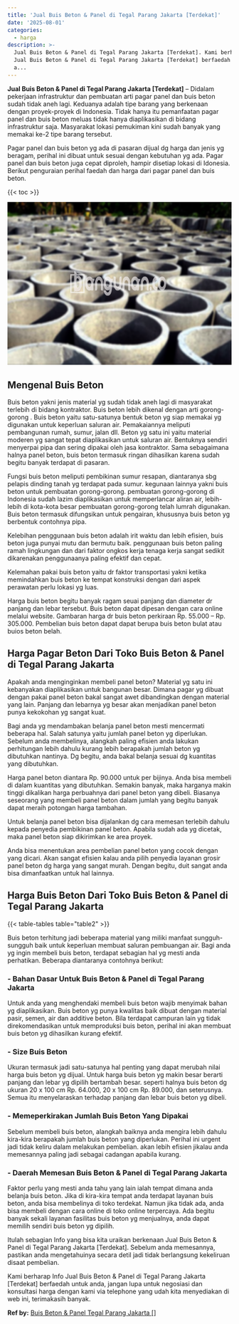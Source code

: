 ```yaml
---
title: 'Jual Buis Beton & Panel di Tegal Parang Jakarta [Terdekat]'
date: '2025-08-01'
categories:
  - harga
description: >-
  Jual Buis Beton & Panel di Tegal Parang Jakarta [Terdekat]. Kami berharap Info
  Jual Buis Beton & Panel di Tegal Parang Jakarta [Terdekat] berfaedah untuk
  a...
---
```


**Jual Buis Beton & Panel di Tegal Parang Jakarta \[Terdekat\]** – Didalam pekerjaan infrastruktur dan pembuatan arti pagar panel dan buis beton sudah tidak aneh lagi. Keduanya adalah tipe barang yang berkenaan dengan proyek-proyek di Indonesia. Tidak hanya itu pemanfaatan pagar panel dan buis beton meluas tidak hanya diaplikasikan di bidang infrastruktur saja. Masyarakat lokasi pemukiman kini sudah banyak yang memakai ke-2 tipe barang tersebut.

Pagar panel dan buis beton yg ada di pasaran dijual dg harga dan jenis yg beragam, perihal ini dibuat untuk sesuai dengan kebutuhan yg ada. Pagar panel dan buis beton juga cepat diproleh, hampir disetiap lokasi di Idonesia. Berikut penguraian perihal faedah dan harga dari pagar panel dan buis beton.

{{< toc >}}

![Jual Buis Beton & Panel di Tegal Parang Jakarta [Terdekat]](/images/jual-panel-buis-beton-murah-07.png)

## Mengenal Buis Beton

Buis beton yakni jenis material yg sudah tidak aneh lagi di masyarakat terlebih di bidang kontraktor. Buis beton lebih dikenal dengan arti gorong-gorong . Buis beton yaitu satu-satunya bentuk beton yg siap memakai yg digunakan untuk keperluan saluran air. Pemakaiannya meliputi pembangunan rumah, sumur, jalan dll. Beton yg satu ini yaitu material moderen yg sangat tepat diaplikasikan untuk saluran air. Bentuknya sendiri menyerpai pipa dan sering dipakai oleh jasa kontraktor. Sama sebagaimana halnya panel beton, buis beton termasuk ringan dihasilkan karena sudah begitu banyak terdapat di pasaran.

Fungsi buis beton meliputi pembikinan sumur resapan, diantaranya sbg pelapis dinding tanah yg terdapat pada sumur. kegunaan lainnya yakni buis beton untuk pembuatan gorong-gorong. pembuatan gorong-gorong di Indonesia sudah lazim diaplikasikan untuk memperlancar aliran air, lebih-lebih di kota-kota besar pembuatan gorong-gorong telah lumrah digunakan. Buis beton termasuk difungsikan untuk pengairan, khususnya buis beton yg berbentuk contohnya pipa.

Kelebihan penggunaan buis beton adalah irit waktu dan lebih efisien, buis beton juga punyai mutu dan bermutu baik. penggunaan buis beton paling ramah lingkungan dan dari faktor ongkos kerja tenaga kerja sangat sedikit dikarenakan penggunaanya paling efektif dan cepat.

Kelemahan pakai buis beton yaitu dr faktor transportasi yakni ketika memindahkan buis beton ke tempat konstruksi dengan dari aspek perawatan perlu lokasi yg luas.

Harga buis beton begitu banyak ragam seuai panjang dan diameter dr panjang dan lebar tersebut. Buis beton dapat dipesan dengan cara online melalui website. Gambaran harga dr buis beton perkiraan Rp. 55.000 – Rp. 305.000. Pembelian buis beton dapat dapat berupa buis beton bulat atau buios beton belah.

## Harga Pagar Beton Dari Toko Buis Beton & Panel di Tegal Parang Jakarta

Apakah anda menginginkan membeli panel beton? Material yg satu ini kebanyakan diaplikasikan untuk bangunan besar. Dimana pagar yg dibuat dengan pakai panel beton bakal sangat awet dibandingkan dengan material yang lain. Panjang dan lebarnya yg besar akan menjadikan panel beton punya kekokohan yg sangat kuat.

Bagi anda yg mendambakan belanja panel beton mesti mencermati beberapa hal. Salah satunya yaitu jumlah panel beton yg diperlukan. Sebelum anda membelinya, alangkah paling efisien anda lakukan perhitungan lebih dahulu kurang lebih berapakah jumlah beton yg dibutuhkan nantinya. Dg begitu, anda bakal belanja sesuai dg kuantitas yang dibutuhkan.

Harga panel beton diantara Rp. 90.000 untuk per bijinya. Anda bisa membeli di dalam kuantitas yang dibutuhkan. Semakin banyak, maka harganya makin tinggi dikalikan harga perbuahnya dari panel beton yang dibeli. Biasanya seseorang yang membeli panel beton dalam jumlah yang begitu banyak dapat meraih potongan harga tambahan.

Untuk belanja panel beton bisa dijalankan dg cara memesan terlebih dahulu kepada penyedia pembikinan panel beton. Apabila sudah ada yg dicetak, maka panel beton siap dikirimkan ke area proyek.

Anda bisa menentukan area pembelian panel beton yang cocok dengan yang dicari. Akan sangat efisien kalau anda pilih penyedia layanan grosir panel beton dg harga yang sangat murah. Dengan begitu, duit sangat anda bisa dimanfaatkan untuk hal lainnya.

## Harga Buis Beton Dari Toko Buis Beton & Panel di Tegal Parang Jakarta

{{< table-tables table="table2" >}}

Buis beton terhitung jadi beberapa material yang miliki manfaat sungguh-sungguh baik untuk keperluan membuat saluran pembuangan air. Bagi anda yg ingin membeli buis beton, terdapat sebagian hal yg mesti anda perhatikan. Beberapa diantaranya contohnya berikut:

### \- Bahan Dasar Untuk Buis Beton & Panel di Tegal Parang Jakarta

Untuk anda yang menghendaki membeli buis beton wajib menyimak bahan yg diaplikasikan. Buis beton yg punya kwalitas baik dibuat dengan material pasir, semen, air dan additive beton. Bila terdapat campuran lain yg tidak direkomendasikan untuk memproduksi buis beton, perihal ini akan membuat buis beton yg dihasilkan kurang efektif.

### \- Size Buis Beton

Ukuran termasuk jadi satu-satunya hal penting yang dapat merubah nilai harga buis beton yg dijual. Untuk harga buis beton yg makin besar berarti panjang dan lebar yg dipilih bertambah besar. seperti halnya buis beton dg ukuran 20 x 100 cm Rp. 64.000, 20 x 100 cm Rp. 89.000, dan seterusnya. Semua itu menyelaraskan terhadap panjang dan lebar buis beton yg dibeli.

### \- Memeperkirakan Jumlah Buis Beton Yang Dipakai

Sebelum membeli buis beton, alangkah baiknya anda mengira lebih dahulu kira-kira berapakah jumlah buis beton yang diperlukan. Perihal ini urgent jadi tidak keliru dalam melakukan pembelian. akan lebih efisien jikalau anda memesannya paling jadi sebagai cadangan apabila kurang.

### \- Daerah Memesan Buis Beton & Panel di Tegal Parang Jakarta

Faktor perlu yang mesti anda tahu yang lain ialah tempat dimana anda belanja buis beton. Jika di kira-kira tempat anda terdapat layanan buis beton, anda bisa membelinya di toko terdekat. Namun jika tidak ada, anda bisa membeli dengan cara online di toko online terpercaya. Ada begitu banyak sekali layanan fasilitas buis beton yg menjualnya, anda dapat memilih sendiri buis beton yg dipilih.

Itulah sebagian Info yang bisa kita uraikan berkenaan Jual Buis Beton & Panel di Tegal Parang Jakarta \[Terdekat\]. Sebelum anda memesannya, pastikan anda mengetahuinya secara detil jadi tidak berlangsung kekeliruan disaat pembelian.

Kami berharap Info Jual Buis Beton & Panel di Tegal Parang Jakarta \[Terdekat\] berfaedah untuk anda, jangan lupa untuk negosiasi dan konsultasi harga dengan kami via telephone yang udah kita menyediakan di web ini, terimakasih banyak.

**Ref by:** [Buis Beton & Panel Tegal Parang Jakarta []](https://id.wikipedia.org/wiki/Buis)
